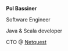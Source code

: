 **Pol Bassiner**

Software Engineer

Java & Scala developer

CTO @ [Netquest](https://www.netquest.com)
